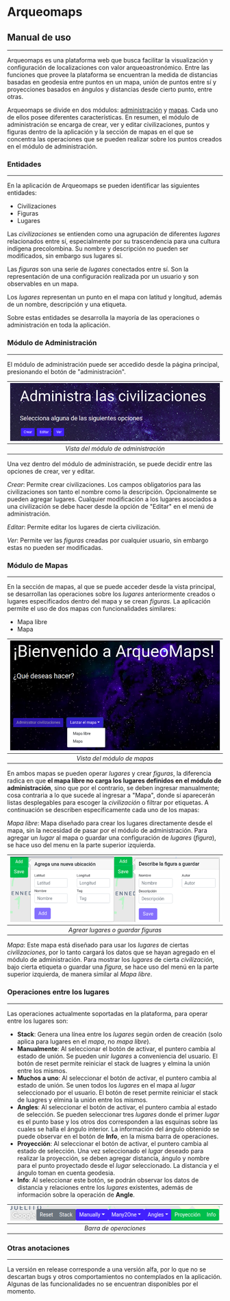 # Arqueomaps

## Manual de uso

---

Arqueomaps es una plataforma web que busca facilitar la visualización y configuración de localizaciones con valor arqueoastronómico. Entre las funciones que provee la plataforma se encuentran la medida de distancias basadas en geodesia entre puntos en un mapa, unión de puntos entre sí y proyecciones basados en ángulos y distancias desde cierto punto, entre otras.

Arqueomaps se divide en dos módulos: [administración](#módulo-de-administración) y [mapas](#módulo-de-mapas). Cada uno de ellos posee diferentes características. En resumen, el módulo de administración se encarga de crear, ver y editar civilizaciones, puntos y figuras dentro de la aplicación y la sección de mapas en el que se concentra las operaciones que se pueden realizar sobre los puntos creados en el módulo de administración.

### Entidades

---

En la aplicación de Arqueomaps se pueden identificar las siguientes entidades:

- Civilizaciones
- Figuras
- Lugares

Las _civilizaciones_ se entienden como una agrupación de diferentes _lugares_ relacionados entre sí, especialmente por su trascendencia para una cultura indígena precolombina. Su nombre y descripción no pueden ser modificados, sin embargo sus lugares sí.

Las _figuras_ son una serie de _lugares_ conectados entre sí. Son la representación de una configuración realizada por un usuario y son observables en un mapa.

Los _lugares_ representan un punto en el mapa con latitud y longitud, además de un nombre, descripción y una etiqueta.

Sobre estas entidades se desarrolla la mayoría de las operaciones o administración en toda la aplicación.

### Módulo de Administración

---

El módulo de administración puede ser accedido desde la página principal, presionando el botón de "administración".

| ![Admin view](./resources/admin_view.png) |
| :---------------------------------------: |
|   _Vista del módulo de administración_    |

Una vez dentro del módulo de administración, se puede decidir entre las opciones de crear, ver y editar.

_Crear_: Permite crear civilizaciones. Los campos obligatorios para las civilizaciones son tanto el nombre como la descripción. Opcionalmente se pueden agregar lugares. Cualquier modificación a los lugares asociados a una civilización se debe hacer desde la opción de "Editar" en el menú de administración.

_Editar_: Permite editar los lugares de cierta civilización.

_Ver_: Permite ver las _figuras_ creadas por cualquier usuario, sin embargo estas no pueden ser modificadas.

### Módulo de Mapas

---

En la sección de mapas, al que se puede acceder desde la vista principal, se desarrollan las operaciones sobre los _lugares_ anteriormente creados o lugares especificados dentro del mapa y se crean _figuras_. La aplicación permite el uso de dos mapas con funcionalidades similares:

- Mapa libre
- Mapa

| ![Map view](./resources/map_view.png) |
| :-----------------------------------: |
|      _Vista del módulo de mapas_      |

En ambos mapas se pueden operar _lugares_ y crear _figuras_, la diferencia radica en que **el mapa libre no carga los lugares definidos en el módulo de administración**, sino que por el contrario, se deben ingresar manualmente; cosa contraria a lo que sucede al ingresar a "Mapa", donde sí aparecerán listas desplegables para escoger la _civilización_ o filtrar por etiquetas. A continuación se describen específicamente cada uno de los mapas:

_Mapa libre_: Mapa diseñado para crear los lugares directamente desde el mapa, sin la necesidad de pasar por el módulo de administración. Para agregar un _lugar_ al mapa o guardar una configuración de _lugares_ (_figura_), se hace uso del menu en la parte superior izquierda.

| ![Map view](./resources/freemap_view.png) |
| :---------------------------------------: |
|    _Agrear lugares o guardar figuras_     |

_Mapa_: Este mapa está diseñado para usar los _lugares_ de ciertas _civilizaciones_, por lo tanto cargará los datos que se hayan agregado en el módulo de administración. Para mostrar los _lugares_ de cierta _civilización_, bajo cierta etiqueta o guardar una _figura_, se hace uso del menú en la parte superior izquierda, de manera similar al _Mapa libre_.

### Operaciones entre los lugares

---

Las operaciones actualmente soportadas en la plataforma, para operar entre los lugares son:

- **Stack**: Genera una línea entre los _lugares_ según orden de creación (solo aplica para lugares en el _mapa_, no _mapa libre_).
- **Manualmente**: Al seleccionar el botón de activar, el puntero cambia al estado de unión. Se pueden unir _lugares_ a conveniencia del usuario. El botón de reset permite reiniciar el stack de luagres y elmina la unión entre los mismos.
- **Muchos a uno**: Al seleccionar el botón de activar, el puntero cambia al estado de unión. Se unen todos los _lugares_ en el mapa al _lugar_ seleccionado por el usuario. El botón de reset permite reiniciar el stack de luagres y elmina la unión entre los mismos.
- **Angles**: Al seleccionar el botón de activar, el puntero cambia al estado de selección. Se pueden seleccionar tres _lugares_ donde el primer _lugar_ es el punto base y los otros dos corresponden a las esquinas sobre las cuales se halla el ángulo interior. La información del ángulo obtenido se puede observar en el botón de **Info**, en la misma barra de operaciones.
- **Proyección**: Al seleccionar el botón de activar, el puntero cambia al estado de selección. Una vez seleccionado el _lugar_ deseado para realizar la proyección, se deben agregar distancia, ángulo y nombre para el punto proyectado desde el _lugar_ seleccionado. La distancia y el ángulo toman en cuenta geodesia.
- **Info**: Al seleccionar este botón, se podrán observar los datos de distancia y relaciones entre los _lugares_ existentes, además de información sobre la operación de **Angle**.

| ![Map view](./resources/operations_bar_view.png) |
| :----------------------------------------------: |
|              _Barra de operaciones_              |

### Otras anotaciones

---

La versión en release corresponde a una versión alfa, por lo que no se descartan bugs y otros comportamientos no contemplados en la aplicación. Algunas de las funcionalidades no se encuentran disponibles por el momento.
